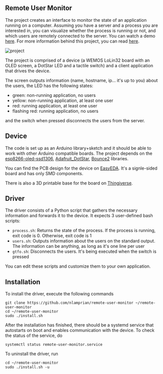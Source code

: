 Remote User Monitor
---

The project creates an interface to monitor the state of an application running on a computer. Assuming you have a server and a process you are interested in, you can visualize whether the process is running or not, and which users are remotely connected to the server. You can watch a demo [here](https://www.youtube.com/watch?v=AxPdPzObXUI). For more information behind this project, you can read [here](http://nlamprian.me/project/hardware/design/2019-08-18-remote-user-monitor).

![project](https://github.com/nlamprian/remote-user-monitor/wiki/assets/project.png)

The project is comprised of a device (a WEMOS LoLin32 board with an OLED screen, a DotStar LED and a tactile switch) and a client application that drives the device.

The screen outputs information (name, hostname, ip... it's up to you) about the users, the LED has the following states:

* green: non-running application, no users
* yellow: non-running application, at least one user
* red: running application, at least one user
* flashing red: running application, no users

and the switch when pressed disconnects the users from the server.


Device
---

The code is set up as an Arduino library+sketch and it should be able to work with other Arduino compatible boards. The project depends on the [esp8266-oled-ssd1306](https://github.com/ThingPulse/esp8266-oled-ssd1306), [Adafruit_DotStar](https://github.com/adafruit/Adafruit_DotStar), [Bounce2](https://github.com/thomasfredericks/Bounce2) libraries.

You can find the PCB design for the device on [EasyEDA](https://easyeda.com/nlamprian/remote-user-monitor). It's a signle-sided board and has only SMD components.

There is also a 3D printable base for the board on [Thingiverse](https://www.thingiverse.com/thing:3814117).


Driver
---

The driver consists of a Python script that gathers the necessary information and forwards it to the device. It expects 3 user-defined bash scripts:

* `process.sh`: Returns the state of the process. If the process is running, exit code is 0. Otherwise, exit code is 1
* `users.sh`: Outputs information about the users on the standard output. The information can be anything, as long as it's one line per user
* `gtfo.sh`: Disconnects the users. It's being executed when the switch is pressed

You can edit these scripts and customize them to your own application.


Installation
---

To install the driver, execute the following commands

```
git clone https://github.com/nlamprian/remote-user-monitor ~/remote-user-monitor
cd ~/remote-user-monitor
sudo ./install.sh
```

After the installation has finished, there should be a systemd service that autostarts on boot and enables communication with the device. To check the status of the service, do

```
systemctl status remote-user-monitor.service
```

To uninstall the driver, run

```
cd ~/remote-user-monitor
sudo ./install.sh -u
```
